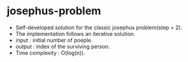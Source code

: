 # josephus-problem

- Self-developed solution for the classic josephus problem(step = 2).
- The implementation follows an iterative solution.
- input : initial number of poeple.
- output : index of the surviving person.
- Time complexity : O(log(n)).
